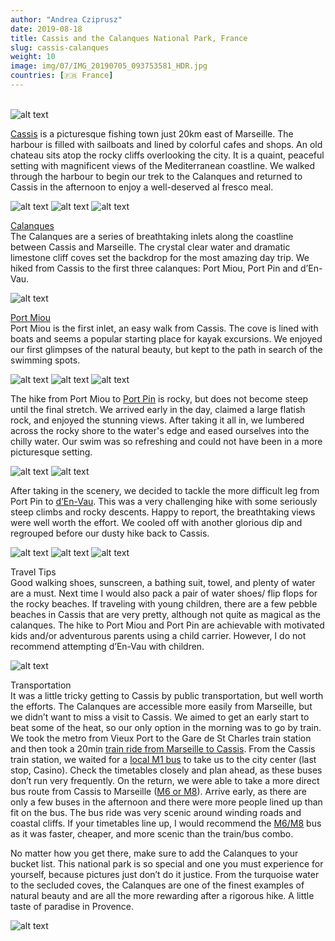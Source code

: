 ```yaml
---
author: "Andrea Cziprusz"
date: 2019-08-18
title: Cassis and the Calanques National Park, France
slug: cassis-calanques
weight: 10
image: img/07/IMG_20190705_093753581_HDR.jpg
countries: [🇫🇷 France]
---
```


\
![alt text](/peekaboo.travel/img/07/IMG_20190705_093753581_HDR.jpg "Cassis and the Calanques")

[Cassis](https://www.avignon-et-provence.com/en/tourism-provence/cassis) is a picturesque fishing town just 20km east of Marseille. The harbour is filled with sailboats and lined by colorful cafes and shops. An old chateau sits atop the rocky cliffs overlooking the city. It is a quaint, peaceful setting with magnificent views of the Mediterranean coastline. We walked through the harbour to begin our trek to the Calanques and returned to Cassis in the afternoon to enjoy a well-deserved al fresco meal.

![alt text](/peekaboo.travel/img/07/IMG_20190705_084446603_HDR.jpg#center "Cassis boats")
![alt text](/peekaboo.travel/img/07/IMG_20190705_084727038_HDR.jpg#center "Cassis harbour")
![alt text](/peekaboo.travel/img/07/IMG_20190705_144826041_HDR.jpg#center "Cassis food")

[Calanques](https://en.wikipedia.org/wiki/Calanques_National_Park)  
The Calanques are a series of breathtaking inlets along the coastline between Cassis and Marseille. The crystal clear water and dramatic limestone cliff coves set the backdrop for the most amazing day trip. We hiked from Cassis to the first three calanques: Port Miou, Port Pin and d’En-Vau. 

![alt text](/peekaboo.travel/img/07/IMG_20190705_092110937.jpg#center "Cassis map")

[Port Miou](https://en.wikipedia.org/wiki/Calanque_de_Port-Miou)  
 Port Miou is the first inlet, an easy walk from Cassis. The cove is lined with boats and seems a popular starting place for kayak excursions. We enjoyed our first glimpses of the natural beauty, but kept to the path in search of the swimming spots.

![alt text](/peekaboo.travel/img/07/IMG_20190705_093633971_HDR.jpg#center "Calanques one")
![alt text](/peekaboo.travel/img/07/IMG_20190705_093801181_HDR.jpg#center "Calanques two")
![alt text](/peekaboo.travel/img/07/IMG_20190705_093843955.jpg#center "Calanques me")

The hike from Port Miou to [Port Pin](https://fr.wikipedia.org/wiki/Calanque_de_Port-Pin) is rocky, but does not become steep until the final stretch. We arrived early in the day, claimed a large flatish rock, and enjoyed the stunning views.  After taking it all in, we lumbered across the rocky shore to the water's edge and eased ourselves into the chilly water.  Our swim was so refreshing and could not have been in a more picturesque setting.

![alt text](/peekaboo.travel/img/07/IMG_20190705_094300214_HDR.jpg#center "Calanques high up")
![alt text](/peekaboo.travel/img/07/IMG_20190705_104248267_HDR.jpg#center "Calanques two")

After taking in the scenery, we decided to tackle the more difficult leg from Port Pin to [d’En-Vau](https://fr.wikipedia.org/wiki/Calanque_d%27En-Vau). This was a very challenging hike with some seriously steep climbs and rocky descents. Happy to report, the breathtaking views were well worth the effort. We cooled off with another glorious dip and regrouped before our dusty hike back to Cassis.  

![alt text](/peekaboo.travel/img/07/IMG_20190705_113532220_HDR.jpg#center "boat")
![alt text](/peekaboo.travel/img/07/IMG_20190705_114052481_HDR.jpg#center "boat")
![alt text](/peekaboo.travel/img/07/IMG_20190705_114341493_HDR.jpg#center "boat")

Travel Tips  
Good walking shoes, sunscreen, a bathing suit, towel, and plenty of water are a must. Next time I would also pack a pair of water shoes/ flip flops for the rocky beaches. If traveling with young children, there are a few pebble beaches in Cassis that are very pretty, although not quite as magical as the calanques. The hike to Port Miou and Port Pin are achievable with motivated kids and/or adventurous parents using a child carrier. However, I do not recommend attempting d’En-Vau with children. 

![alt text](/peekaboo.travel/img/07/IMG_20190705_090224844_HDR.jpg#center "boat")

Transportation  
It was a little tricky getting to Cassis by public transportation, but well worth the efforts.  The Calanques are accessible more easily from Marseille, but we didn’t want to miss a visit to Cassis. We aimed to get an early start to beat some of the heat, so our only option in the morning was to go by train. We took the metro from Vieux Port to the Gare de St Charles train station and then took a 20min [train ride from Marseille to Cassis](https://www.oui.sncf/train/horaires/marseille/cassis). From the Cassis train station, we waited for a [local M1 bus](https://www.cassis.fr/fileadmin/user_upload/documents/vie_pratique/M1_modifiee_a_cpter_du_02_11_15.pdf) to take us to the city center (last stop, Casino). Check the timetables closely and plan ahead, as these buses don’t run very frequently. On the return, we were able to take a more direct bus route from Cassis to Marseille ([M6 or M8](http://www.rtm.fr/en/visit-marseille/getting-around-in-the-surroundings/departures-toward-aix-cassis-la-ciotat)). Arrive early, as there are only a few buses in the afternoon and there were more people lined up than fit on the bus. The bus ride was very scenic around winding roads and coastal cliffs. If your timetables line up, I would recommend the [M6/M8](http://www.rtm.fr/en/visit-marseille/getting-around-in-the-surroundings/departures-toward-aix-cassis-la-ciotat) bus as it was faster, cheaper, and more scenic than the train/bus combo.

No matter how you get there, make sure to add the Calanques to your bucket list. This national park is so special and one you must experience for yourself, because pictures just don’t do it justice.  From the turquoise water to the secluded coves, the Calanques are one of the finest examples of natural beauty and are all the more rewarding after a rigorous hike. A little taste of paradise in Provence.

![alt text](/peekaboo.travel/img/07/IMG_20190705_092531305.jpg#center "us")